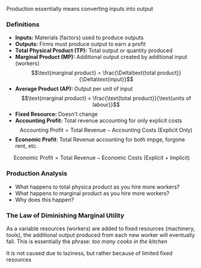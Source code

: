 Production essentially means converting inputs into output
### Definitions
- **Inputs:** Materials (factors) used to produce outputs
- **Outputs:** Firms must produce output to earn a profit
- **Total Physical Product (TP):** Total output or quantity produced
- **Marginal Product (MP):** Additional output created by additional input (workers)
$$\text{marginal product} = \frac{\Delta\text{total product}}{\Delta\text{input}}$$
- **Average Product (AP):** Output per unit of input
$$\text{marginal product} = \frac{\text{total product}}{\text{units of labour}}$$
- **Fixed Resource:** Doesn't change
- **Accounting Profit:** Total revenue accounting for only explicit costs $$\text{Accounting Profit} = \text{Total Revenue} - \text{Accounting Costs (Explicit Only)}$$
- **Economic Profit**: Total Revenue accounting for both impge, forgone rent, etc. 

$$\text{Economic Profit} = \text{Total Revenue} - \text{Economic Costs (Explicit + Implicit)}$$

### Production Analysis
- What happens to total physica product as you hire more workers?
- What happens to marginal product as you hire more workers?
- Why does this happen?

### The Law of Diminishing Marginal Utility
As a variable resources (workers) are added to fixed resources (machinery, tools), the additional output produced from each new worker will eventually fall. This is essentially the phrase: *too many cooks in the kitchen*

It is not caused due to laziness, but rather because of limited fixed resources